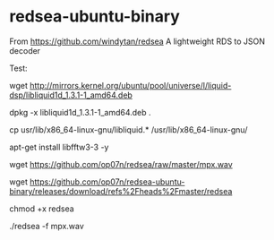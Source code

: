 # redsea-ubuntu-binary


From https://github.com/windytan/redsea   A lightweight RDS to JSON decoder


Test:

wget http://mirrors.kernel.org/ubuntu/pool/universe/l/liquid-dsp/libliquid1d_1.3.1-1_amd64.deb

dpkg -x libliquid1d_1.3.1-1_amd64.deb .

cp  usr/lib/x86_64-linux-gnu/libliquid.* /usr/lib/x86_64-linux-gnu/

apt-get install libfftw3-3 -y

wget https://github.com/op07n/redsea/raw/master/mpx.wav

wget https://github.com/op07n/redsea-ubuntu-binary/releases/download/refs%2Fheads%2Fmaster/redsea

chmod +x redsea

./redsea -f mpx.wav
